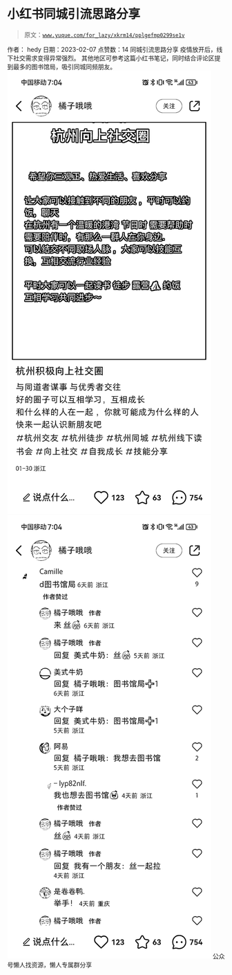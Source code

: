 # 小红书同城引流思路分享

> 原文：[`www.yuque.com/for_lazy/xkrm14/pplgefmp0299se1v`](https://www.yuque.com/for_lazy/xkrm14/pplgefmp0299se1v)

<ne-p id="u23c27280" data-lake-id="u23c27280"><ne-text id="uf65fd6a2">作者： hedy</ne-text></ne-p> <ne-p id="u07338ad7" data-lake-id="u07338ad7"><ne-text id="ucf030c48">日期：2023-02-07</ne-text></ne-p> <ne-p id="u2ab2f8c9" data-lake-id="u2ab2f8c9"><ne-text id="u2fbf58c2">点赞数：</ne-text><ne-text id="ud459c619" ne-bold="true">14</ne-text></ne-p> <ne-hole id="u8f179a90" data-lake-id="u8f179a90"><ne-card data-card-name="hr" data-card-type="block" id="el0vR" data-event-boundary="card"><ne-p id="uac929760" data-lake-id="uac929760"><ne-text id="ue50cf46d">同城引流思路分享 疫情放开后，线下社交需求变得异常强烈。 其他地区可参考这篇小红书笔记，同时结合评论区提到最多的图书馆局，吸引同城同频朋友。</ne-text></ne-p> <ne-p id="u48cf7733" data-lake-id="u48cf7733"><ne-card data-card-name="image" data-card-type="inline" id="n7vOu" data-event-boundary="card">![](img/316e96432b3ee56394664f4021488655.png)</ne-card></ne-p> <ne-p id="uebe19834" data-lake-id="uebe19834"><ne-card data-card-name="image" data-card-type="inline" id="YUhPE" data-event-boundary="card">![](img/371b215e2ed810b734d2d3d0ed7e2d58.png)</ne-card></ne-p> <ne-hole id="u4d9ceeef" data-lake-id="u4d9ceeef"><ne-card data-card-name="hr" data-card-type="block" id="u53lL" data-event-boundary="card"><ne-p id="u0b6956b9" data-lake-id="u0b6956b9"><ne-text id="u984b8e66">公众号懒人找资源，懒人专属群分享</ne-text></ne-p></ne-card></ne-hole></ne-card></ne-hole>